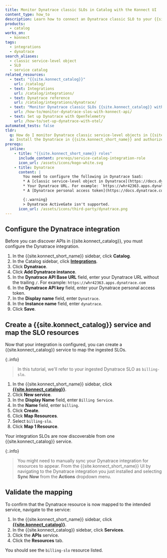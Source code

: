 ```yaml
---
title: Monitor Dynatrace classic SLOs in Catalog with the Konnect UI
content_type: how_to
description: Learn how to connect an Dynatrace classic SLO to your {{site.konnect_catalog}} service in {{site.konnect_short_name}} using the UI.
products:
  - catalog
works_on:
  - konnect
tags:
  - integrations
  - dynatrace
search_aliases:
  - classic service-level object
  - SLO
  - service catalog
related_resources:
  - text: "{{site.konnect_catalog}}"
    url: /catalog/
  - text: Integrations
    url: /catalog/integrations/
  - text: Dynatrace reference
    url: /catalog/integrations/dynatrace/
  - text: "Monitor Dynatrace classic SLOs {{site.konnect_catalog}} with the {{site.konnect_short_name}} API"
    url: /how-to/monitor-dynatrace-slos-with-konnect-api/
  - text: Set up Dynatrace with OpenTelemetry
    url: /how-to/set-up-dynatrace-with-otel/
automated_tests: false
tldr:
  q: How do I monitor Dynatrace classic service-level objects in {{site.konnect_short_name}}?
  a: Install the Dynatrace in {{site.konnect_short_name}} and authorize access with your Dynatrace URL and personal access token (with `slo.read` permissions), then link an SLO to your {{site.konnect_catalog}} service.
prereqs:
  inline:
    - title: "{{site.konnect_short_name}} roles"
      include_content: prereqs/service-catalog-integration-role
      icon_url: /assets/icons/kogo-white.svg
    - title: Dynatrace
      content: |
        You need to configure the following in Dynatrace SaaS:
        * A [classic service-level object in Dynatrace](https://docs.dynatrace.com/docs/deliver/service-level-objectives-classic/configure-and-monitor-slo). This will be ingested by {{site.konnect_short_name}}.
        * Your Dynatrace URL. For example: `https://whr42363.apps.dynatrace.com`
        * A [Dynatrace personal access token](https://docs.dynatrace.com/docs/manage/identity-access-management/access-tokens-and-oauth-clients/access-tokens/personal-access-token) with read SLO (`slo.read`) permissions.

        {:.warning}
        > Dynatrace ActiveGate isn't supported.
      icon_url: /assets/icons/third-party/dynatrace.png
---
```


## Configure the Dynatrace integration

Before you can discover APIs in {{site.konnect_catalog}}, you must configure the Dynatrace integration.

1. In the {{site.konnect_short_name}} sidebar, click **Catalog**.
1. In the Catalog sidebar, click **[Integrations](https://cloud.konghq.com/us/service-catalog/integrations)**. 
1. Click **Dynatrace**.
1. Click **Add Dynatrace instance**.
1. In the **Dynatrace API Base URL** field, enter your Dynatrace URL without the trailing `/`. For example: `https://whr42363.apps.dynatrace.com`
1. In the **Dynatrace API key** field, enter your Dynatrace personal access token.
1. In the **Display name** field, enter `Dynatrace`.
1. In the **Instance name** field, enter `dynatrace`.
1. Click **Save**.

## Create a {{site.konnect_catalog}} service and map the SLO resources

Now that your integration is configured, you can create a {{site.konnect_catalog}} service to map the ingested SLOs.

{:.info}
> In this tutorial, we'll refer to your ingested Dynatrace SLO as `billing-slo`.

1. In the {{site.konnect_short_name}} sidebar, click [**{{site.konnect_catalog}}**](https://cloud.konghq.com/service-catalog/).
1. Click **New service**.
1. In the **Display Name** field, enter `Billing Service`.
1. In the **Name** field, enter `billing`.
1. Click **Create**.
1. Click **Map Resources**.
1. Select `billing-slo`. 
1. Click **Map 1 Resource**.

Your integration SLOs are now discoverable from one {{site.konnect_catalog}} service.

{:.info}
> You might need to manually sync your Dynatrace integration for resources to appear. From the {{site.konnect_short_name}} UI by navigating to the Dynatrace integration you just installed and selecting **Sync Now** from the **Actions** dropdown menu.

## Validate the mapping

To confirm that the Dynatrace resource is now mapped to the intended service, navigate to the service:

1. In the {{site.konnect_short_name}} sidebar, click [**{{site.konnect_catalog}}**](https://cloud.konghq.com/service-catalog/).
1. In the {{site.konnect_catalog}} sidebar, click **Services**.
1. Click the **APIs** service.
1. Click the **Resources** tab.

You should see the `billing-slo` resource listed.
